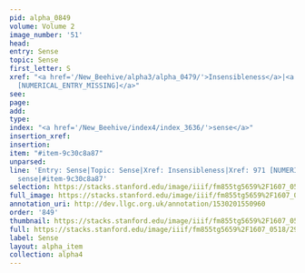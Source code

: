 ```yaml
---
pid: alpha_0849
volume: Volume 2
image_number: '51'
head: 
entry: Sense
topic: Sense
first_letter: S
xref: "<a href='/New_Beehive/alpha3/alpha_0479/'>Insensibleness</a>|<a href='/New_Beehive/toc/toc2_181/'>971
  [NUMERICAL_ENTRY_MISSING]</a>"
see: 
page: 
add: 
type: 
index: "<a href='/New_Beehive/index4/index_3636/'>sense</a>"
insertion_xref: 
insertion: 
item: "#item-9c30c8a87"
unparsed: 
line: 'Entry: Sense|Topic: Sense|Xref: Insensibleness|Xref: 971 [NUMERICAL_ENTRY_MISSING]|Index:
  sense|#item-9c30c8a87'
selection: https://stacks.stanford.edu/image/iiif/fm855tg5659%2F1607_0518/291,4413,3055,475/full/0/default.jpg
full_image: https://stacks.stanford.edu/image/iiif/fm855tg5659%2F1607_0518/full/full/0/default.jpg
annotation_uri: http://dev.llgc.org.uk/annotation/1530201550960
order: '849'
thumbnail: https://stacks.stanford.edu/image/iiif/fm855tg5659%2F1607_0518/291,4413,600,180/250,/0/default.jpg
full: https://stacks.stanford.edu/image/iiif/fm855tg5659%2F1607_0518/291,4413,3055,475/full/0/default.jpg
label: Sense
layout: alpha_item
collection: alpha4
---
```


